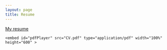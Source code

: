 ```yaml
---
layout: page
title: Resume
---
```

[My resume](CV.pdf)

```text
<embed id="pdfPlayer" src="CV.pdf" type="application/pdf" width="100%" height="600" >
```

